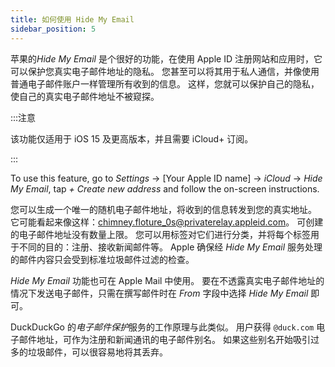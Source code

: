 ```yaml
---
title: 如何使用 Hide My Email
sidebar_position: 5
---
```


苹果的*Hide My Email* 是个很好的功能，在使用 Apple ID 注册网站和应用时，它可以保护您真实电子邮件地址的隐私。 您甚至可以将其用于私人通信，并像使用普通电子邮件账户一样管理所有收到的信息。 这样，您就可以保护自己的隐私，使自己的真实电子邮件地址不被窥探。

:::注意

该功能仅适用于 iOS 15 及更高版本，并且需要 iCloud+ 订阅。

:::

To use this feature, go to *Settings* → [Your Apple ID name] → *iCloud* → *Hide My Email*, tap *+ Create new address* and follow the on-screen instructions.

您可以生成一个唯一的随机电子邮件地址，将收到的信息转发到您的真实地址。 它可能看起来像这样：chimney.floture_0s@privaterelay.appleid.com。 可创建的电子邮件地址没有数量上限。 您可以用标签对它们进行分类，并将每个标签用于不同的目的：注册、接收新闻邮件等。 Apple 确保经 *Hide My Email* 服务处理的邮件内容只会受到标准垃圾邮件过滤的检查。

*Hide My Email* 功能也可在 Apple Mail 中使用。 要在不透露真实电子邮件地址的情况下发送电子邮件，只需在撰写邮件时在 *From* 字段中选择 *Hide My Email* 即可。

DuckDuckGo 的*电子邮件保护*服务的工作原理与此类似。 用户获得 `@duck.com` 电子邮件地址，可作为注册和新闻通讯的电子邮件别名。 如果这些别名开始吸引过多的垃圾邮件，可以很容易地将其丢弃。
